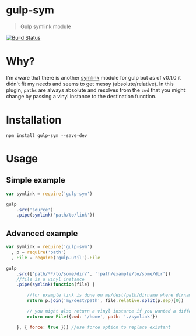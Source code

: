 gulp-sym
========

> Gulp symlink module

[![Build Status](https://travis-ci.org/soyuka/gulp-sym.svg?branch=master)](https://travis-ci.org/soyuka/gulp-sym)

# Why?

I'm aware that there is another [symlink](https://github.com/ben-eb/gulp-symlink) module for gulp but as of v0.1.0 it didn't fit my needs and seems to get messy (absolute/relative). In this plugin, `paths` are always absolute and resolves from the `cwd` that you might change by passing a vinyl instance to the destination function.

# Installation

```
npm install gulp-sym --save-dev
```

# Usage

## Simple example

```javascript
var symlink = require('gulp-sym')

gulp
	.src('source')
	.pipe(symlink('path/to/link'))

```

## Advanced example

```javascript
var symlink = require('gulp-sym')
  , p = require('path')
  , File = require('gulp-util').File

gulp
	.src(['path/**/to/some/dir/', '!path/example/to/some/dir'])
	//file is a vinyl instance
	.pipe(symlink(function(file) {

		//for example link is done on my/dest/path/dirname where dirname matches the glob pattern
		return p.join('my/dest/path', file.relative.split(p.sep)[0])

		// you might also return a vinyl instance if you wanted a different cwd
		return new File({cwd: '/home', path: './symlink'})

	}, { force: true })) //use force option to replace existant
```

